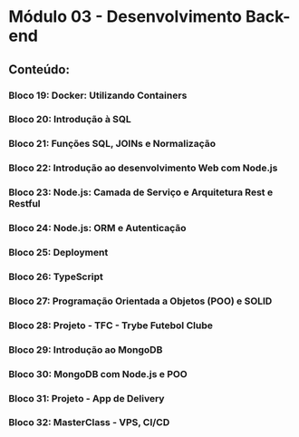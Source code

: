 # Módulo 03 - Desenvolvimento Back-end
## Conteúdo:

### Bloco 19: Docker: Utilizando Containers
### Bloco 20: Introdução à SQL
### Bloco 21: Funções SQL, JOINs e Normalização
### Bloco 22: Introdução ao desenvolvimento Web com Node.js
### Bloco 23: Node.js: Camada de Serviço e Arquitetura Rest e Restful
### Bloco 24: Node.js: ORM e Autenticação
### Bloco 25: Deployment
### Bloco 26: TypeScript
### Bloco 27: Programação Orientada a Objetos (POO) e SOLID
### Bloco 28: Projeto - TFC - Trybe Futebol Clube
### Bloco 29: Introdução ao MongoDB
### Bloco 30: MongoDB com Node.js e POO
### Bloco 31: Projeto - App de Delivery
### Bloco 32: MasterClass - VPS, CI/CD
